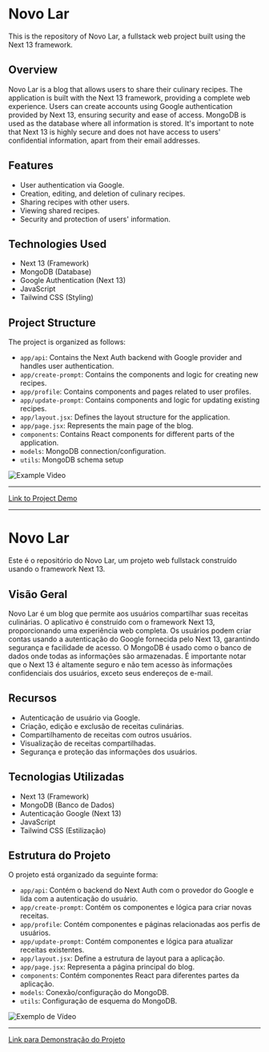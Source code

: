 # Novo Lar

This is the repository of Novo Lar, a fullstack web project built using the Next 13 framework.

## Overview

Novo Lar is a blog that allows users to share their culinary recipes. The application is built with the Next 13 framework, providing a complete web experience. Users can create accounts using Google authentication provided by Next 13, ensuring security and ease of access. MongoDB is used as the database where all information is stored. It's important to note that Next 13 is highly secure and does not have access to users' confidential information, apart from their email addresses.

## Features

- User authentication via Google.
- Creation, editing, and deletion of culinary recipes.
- Sharing recipes with other users.
- Viewing shared recipes.
- Security and protection of users' information.


## Technologies Used

- Next 13 (Framework)
- MongoDB (Database)
- Google Authentication (Next 13)
- JavaScript
- Tailwind CSS (Styling)

## Project Structure

The project is organized as follows:

- `app/api`: Contains the Next Auth backend with Google provider and handles user authentication.
- `app/create-prompt`: Contains the components and logic for creating new recipes.
- `app/profile`: Contains components and pages related to user profiles.
- `app/update-prompt`: Contains components and logic for updating existing recipes.
- `app/layout.jsx`: Defines the layout structure for the application.
- `app/page.jsx`: Represents the main page of the blog.
- `components`: Contains React components for different parts of the application.
- `models`: MongoDB connection/configuration.
- `utils`: MongoDB schema setup 

![Example Video](https://github.com/vinivent/novo_lar/assets/99739118/66495aef-7fb5-4c02-95cf-4c86c4fbfbca)

---

[Link to Project Demo](https://novo-lar-nine.vercel.app/)

______________________________________________________

# Novo Lar

Este é o repositório do Novo Lar, um projeto web fullstack construído usando o framework Next 13.

## Visão Geral

Novo Lar é um blog que permite aos usuários compartilhar suas receitas culinárias. O aplicativo é construído com o framework Next 13, proporcionando uma experiência web completa. Os usuários podem criar contas usando a autenticação do Google fornecida pelo Next 13, garantindo segurança e facilidade de acesso. O MongoDB é usado como o banco de dados onde todas as informações são armazenadas. É importante notar que o Next 13 é altamente seguro e não tem acesso às informações confidenciais dos usuários, exceto seus endereços de e-mail.

## Recursos

- Autenticação de usuário via Google.
- Criação, edição e exclusão de receitas culinárias.
- Compartilhamento de receitas com outros usuários.
- Visualização de receitas compartilhadas.
- Segurança e proteção das informações dos usuários.

## Tecnologias Utilizadas

- Next 13 (Framework)
- MongoDB (Banco de Dados)
- Autenticação Google (Next 13)
- JavaScript
- Tailwind CSS (Estilização)

## Estrutura do Projeto

O projeto está organizado da seguinte forma:

- `app/api`: Contém o backend do Next Auth com o provedor do Google e lida com a autenticação do usuário.
- `app/create-prompt`: Contém os componentes e lógica para criar novas receitas.
- `app/profile`: Contém componentes e páginas relacionadas aos perfis de usuários.
- `app/update-prompt`: Contém componentes e lógica para atualizar receitas existentes.
- `app/layout.jsx`: Define a estrutura de layout para a aplicação.
- `app/page.jsx`: Representa a página principal do blog.
- `components`: Contém componentes React para diferentes partes da aplicação.
- `models`: Conexão/configuração do MongoDB.
- `utils`: Configuração de esquema do MongoDB.

![Exemplo de Vídeo](https://github.com/vinivent/novo_lar/assets/99739118/66495aef-7fb5-4c02-95cf-4c86c4fbfbca)

---

[Link para Demonstração do Projeto](https://novo-lar-nine.vercel.app/)


